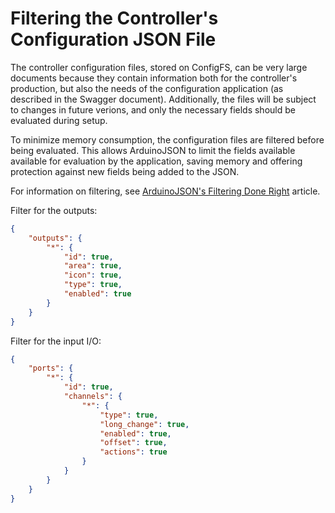 # Filtering the Controller's Configuration JSON File

The controller configuration files, stored on ConfigFS, can be very large documents because they contain information both for the controller's production, but also the needs of the configuration application (as described in the Swagger document).  Additionally, the files will be subject to changes in future verions, and only the necessary fields should be evaluated during setup.

To minimize memory consumption, the configuration files are filtered before being evaluated.  This allows ArduinoJSON to limit the fields available available for evaluation by the application, saving memory and offering protection against new fields being added to the JSON.

For information on filtering, see [ArduinoJSON's Filtering Done Right](https://arduinojson.org/news/2020/03/22/version-6-15-0/) article.

Filter for the outputs:
```json
{
    "outputs": {
        "*": {
            "id": true,
            "area": true,
            "icon": true,
            "type": true,
            "enabled": true
        }
    }
}
```

Filter for the input I/O:
```json
{
    "ports": {
        "*": {
            "id": true,
            "channels": {
                "*": {
                    "type": true,
                    "long_change": true,
                    "enabled": true,
                    "offset": true,
                    "actions": true
                }
            }
        }
    }
}
```

